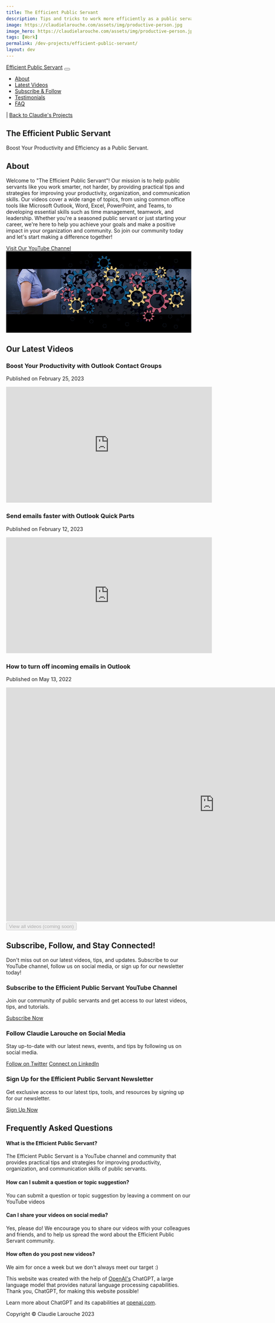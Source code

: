 ```yaml
---
title: The Efficient Public Servant
description: Tips and tricks to work more efficiently as a public servant
image: https://claudielarouche.com/assets/img/productive-person.jpg
image_hero: https://claudielarouche.com/assets/img/productive-person.jpg
tags: [Work]
permalink: /dev-projects/efficient-public-servant/
layout: dev
---
```


<!DOCTYPE html>
<html>
	<head>
		<meta charset="UTF-8">
		<meta name="viewport" content="width=device-width, initial-scale=1.0">
		<title>The Efficient Public Servant - Claudie Larouche</title>
		<link rel="stylesheet" href="https://maxcdn.bootstrapcdn.com/bootstrap/4.5.2/css/bootstrap.min.css">
		<link rel="stylesheet" href="style.css">
	</head>
	<body>
		<div class="bg-image"></div>
		<nav class="navbar navbar-expand-lg navbar-dark bg-dark fixed-top">
  <div class="container">
    <a class="navbar-brand" href="#">Efficient Public Servant</a>
    <button class="navbar-toggler" type="button" data-toggle="collapse" data-target="#navbarNav" aria-controls="navbarNav" aria-expanded="false" aria-label="Toggle navigation">
      <span class="navbar-toggler-icon"></span>
    </button>
    <div class="collapse navbar-collapse" id="navbarNav">
      <ul class="navbar-nav mr-auto">
        <li class="nav-item">
          <a class="nav-link" href="#about">About</a>
        </li>
        <li class="nav-item">
          <a class="nav-link" href="#latest-videos">Latest Videos</a>
        </li>
        <li class="nav-item">
          <a class="nav-link" href="#subscribe">Subscribe &amp; Follow</a>
        </li>
        <li class="nav-item">
          <a class="nav-link" href="#testimonials">Testimonials</a>
        </li>
		<li class="nav-item">
          <a class="nav-link" href="#faq">FAQ</a>
        </li>
      </ul>
      <div class="navbar-nav">
        <span class="navbar-text mx-2">|</span>
        <a class="nav-link" href="index.html">Back to Claudie's Projects</a>
      </div>
    </div>
  </div>
</nav>

<section class="hero-section">
			<div class="container">
				<h1>The Efficient Public Servant</h1>
				<p>Boost Your Productivity and Efficiency as a Public Servant.</p>
			</div>
		</section>
		<section id="about" class="section-about">
	<div class="container">
		<div class="row">
			<div class="col-md-6">
				<h2>About</h2>
				<p>Welcome to "The Efficient Public Servant"! Our mission is to help public servants like you work smarter, not harder, by providing practical tips and strategies for improving your productivity, organization, and communication skills. Our videos cover a wide range of topics, from using common office tools like Microsoft Outlook, Word, Excel, PowerPoint, and Teams, to developing essential skills such as time management, teamwork, and leadership. Whether you're a seasoned public servant or just starting your career, we're here to help you achieve your goals and make a positive impact in your organization and community. So join our community today and let's start making a difference together!</p>
				<a href="https://www.youtube.com/watch?v=R6aueKiDYVc&list=PL2PsmJC9DKmhlN_Z9ELsciKbF2EnLl67d" class="btn btn-primary" target="_blank">Visit Our YouTube Channel</a>
			</div>
			<div class="col-md-6">
				<img src="assets/img/productive-person.jpg" alt="Efficient Public Servant Banner">
			</div>
		</div>
	</div>
<section id="latest-videos" class="section-services">
	<div class="container">
		<h2>Our Latest Videos</h2>
		<div class="row">
			<div class="col-md-4">
				<div class="video-item">
					<h3>Boost Your Productivity with Outlook Contact Groups</h3>
					<p>Published on February 25, 2023</p>
					<div class="embed-responsive embed-responsive-16by9">
						<iframe width="560" height="315" src="https://www.youtube.com/embed/FQJNF1pTpqU" title="YouTube video player" frameborder="0" allow="accelerometer; autoplay; clipboard-write; encrypted-media; gyroscope; picture-in-picture; web-share" allowfullscreen></iframe>
					</div>
				</div>
			</div>
			<div class="col-md-4">
				<div class="video-item">
					<h3>Send emails faster with Outlook Quick Parts</h3>
					<p>Published on February 12, 2023</p>
					<div class="embed-responsive embed-responsive-16by9">
						<iframe width="560" height="315" src="https://www.youtube.com/embed/KrUL8vR17u4" title="YouTube video player" frameborder="0" allow="accelerometer; autoplay; clipboard-write; encrypted-media; gyroscope; picture-in-picture; web-share" allowfullscreen></iframe>
					</div>
				</div>
			</div>			
			<div class="col-md-4">
				<div class="video-item">
					<h3>How to turn off incoming emails in Outlook</h3>
					<p>Published on May 13, 2022</p>
					<div class="embed-responsive embed-responsive-16by9">
						<iframe width="1131" height="636" src="https://www.youtube.com/embed/nQ5pxJRz1dU?list=PL2PsmJC9DKmhlN_Z9ELsciKbF2EnLl67d" title="How to turn off incoming emails in Outlook" frameborder="0" allow="accelerometer; autoplay; clipboard-write; encrypted-media; gyroscope; picture-in-picture; web-share" allowfullscreen></iframe>
					</div>
				</div>
			</div>
			<div class="row">
			<div class="col-md-12 text-center">
				<button class="btn btn-secondary" disabled>View all videos (coming soon)</button>
			</div>
		</div>
		</div>
	</div>
</section>
<section id="subscribe" class="section-subscribe">
	<div class="container">
		<h2>Subscribe, Follow, and Stay Connected!</h2>
		<p>Don't miss out on our latest videos, tips, and updates. Subscribe to our YouTube channel, follow us on social media, or sign up for our newsletter today!</p>
		<div class="row">
			<div class="col-md-4">
				<div class="card">
					<div class="card-body">
						<h3 class="card-subtitle mb-2 text-muted">Subscribe to the Efficient Public Servant YouTube Channel</h3>
						<p>Join our community of public servants and get access to our latest videos, tips, and tutorials.</p>
						<a href="https://www.youtube.com/channel/UCI0op2BADy5_PDbb_IchtWg?sub_confirmation=1" class="btn btn-primary" target="_blank">Subscribe Now</a>
					</div>
				</div>
			</div>
			<div class="col-md-4">
				<div class="card">
					<div class="card-body">
						<h3 class="card-subtitle mb-2 text-muted">Follow Claudie Larouche on Social Media</h3>
						<p>Stay up-to-date with our latest news, events, and tips by following us on social media.</p>
						<a href="https://www.twitter.com/claudielarouche" class="btn btn-info" target="_blank">Follow on Twitter</a>
						<a href="https://www.linkedin.com/in/claudie-larouche/" class="btn btn-primary" target="_blank">Connect on LinkedIn</a>
					</div>
				</div>
			</div>
			<div class="col-md-4">
				<div class="card">
					<div class="card-body">
						<h3 class="card-subtitle mb-2 text-muted">Sign Up for the Efficient Public Servant Newsletter</h3>
						<p>Get exclusive access to our latest tips, tools, and resources by signing up for our newsletter.</p>
						<a href="https://forms.gle/XGP3ecLZV9MKeAwG8" class="btn btn-secondary" target="_blank">Sign Up Now</a>
					</div>
				</div>
			</div>
		</div>
	</div>
</section>


<section id="faq" class="section-faq">
  <div class="container">
    <h2>Frequently Asked Questions</h2>
    <div class="row">
      <div class="col-md-6">
        <div class="faq-item">
          <h4>What is the Efficient Public Servant?</h4>
          <p>The Efficient Public Servant is a YouTube channel and community that provides practical tips and strategies for improving productivity, organization, and communication skills of public servants.</p>
        </div>
      </div>
      <div class="col-md-6">
        <div class="faq-item">
          <h4>How can I submit a question or topic suggestion?</h4>
          <p>You can submit a question or topic suggestion by leaving a comment on our YouTube videos</p>
        </div>
      </div>
    </div>
    <div class="row">
      <div class="col-md-6">
        <div class="faq-item">
          <h4>Can I share your videos on social media?</h4>
          <p>Yes, please do! We encourage you to share our videos with your colleagues and friends, and to help us spread the word about the Efficient Public Servant community.</p>
        </div>
      </div>
      <div class="col-md-6">
        <div class="faq-item">
          <h4>How often do you post new videos?</h4>
          <p>We aim for once a week but we don't always meet our target :) </p>
        </div>
      </div>
    </div>
  </div>
</section>
<section id="credit" class="section-credit">
	<div class="container">
		<p>This website was created with the help of <a href="https://openai.com" target="_blank">OpenAI's</a> ChatGPT, a large language model that provides natural language processing capabilities. Thank you, ChatGPT, for making this website possible!</p>
		<p>Learn more about ChatGPT and its capabilities at <a href="https://openai.com" target="_blank">openai.com</a>.</p>
	</div>
</section>
<footer>
<div class="container">
<p>Copyright © Claudie Larouche 2023</p>
</div>
</footer>
<script src="https://code.jquery.com/jquery-3.5.1.slim.min.js"></script>
<script src="https://cdn.jsdelivr.net/npm/popper.js@1.16.0/dist/umd/popper.min.js"></script>
<script src="https://stackpath.bootstrapcdn.com/bootstrap/4.5.0/js/bootstrap.min.js"></script>

<script>
    $('.navbar-toggler').click(function() {
        $(this).toggleClass('collapsed');
    });
</script>

</body>

</html>
